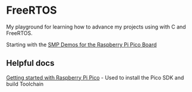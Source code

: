 # FreeRTOS

My playground for learning how to advance my projects using with C and FreeRTOS.

Starting with the [SMP Demos for the Raspberry Pi Pico Board](https://www.freertos.org/smp-demos-for-the-raspberry-pi-pico-board.html)

## Helpful docs

[Getting started with Raspberry Pi Pico](https://datasheets.raspberrypi.com/pico/getting-started-with-pico.pdf) - Used to install the Pico SDK and build Toolchain
